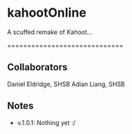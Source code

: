 # kahootOnline
A scuffed remake of Kahoot...

=============================

Collaborators
-------------
Daniel Eldridge, SHSB
Adian Liang, SHSB

Notes
-----

- v.1.0.1: Nothing yet :/
